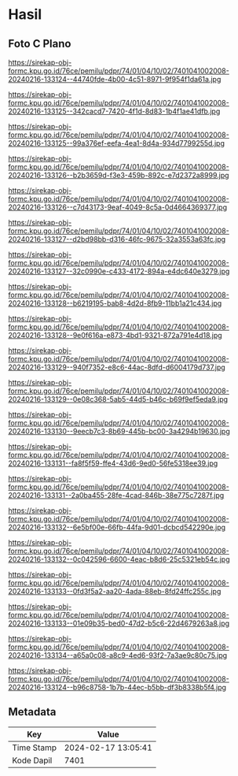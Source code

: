 # Hasil

## Foto C Plano

https://sirekap-obj-formc.kpu.go.id/76ce/pemilu/pdpr/74/01/04/10/02/7401041002008-20240216-133124--44740fde-4b00-4c51-8971-9f954f1da61a.jpg

https://sirekap-obj-formc.kpu.go.id/76ce/pemilu/pdpr/74/01/04/10/02/7401041002008-20240216-133125--342cacd7-7420-4f1d-8d83-1b4f1ae41dfb.jpg

https://sirekap-obj-formc.kpu.go.id/76ce/pemilu/pdpr/74/01/04/10/02/7401041002008-20240216-133125--99a376ef-eefa-4ea1-8d4a-934d7799255d.jpg

https://sirekap-obj-formc.kpu.go.id/76ce/pemilu/pdpr/74/01/04/10/02/7401041002008-20240216-133126--b2b3659d-f3e3-459b-892c-e7d2372a8999.jpg

https://sirekap-obj-formc.kpu.go.id/76ce/pemilu/pdpr/74/01/04/10/02/7401041002008-20240216-133126--c7d43173-9eaf-4049-8c5a-0d4664369377.jpg

https://sirekap-obj-formc.kpu.go.id/76ce/pemilu/pdpr/74/01/04/10/02/7401041002008-20240216-133127--d2bd98bb-d316-46fc-9675-32a3553a63fc.jpg

https://sirekap-obj-formc.kpu.go.id/76ce/pemilu/pdpr/74/01/04/10/02/7401041002008-20240216-133127--32c0990e-c433-4172-894a-e4dc640e3279.jpg

https://sirekap-obj-formc.kpu.go.id/76ce/pemilu/pdpr/74/01/04/10/02/7401041002008-20240216-133128--b6219195-bab8-4d2d-8fb9-11bb1a21c434.jpg

https://sirekap-obj-formc.kpu.go.id/76ce/pemilu/pdpr/74/01/04/10/02/7401041002008-20240216-133128--9e0f616a-e873-4bd1-9321-872a791e4d18.jpg

https://sirekap-obj-formc.kpu.go.id/76ce/pemilu/pdpr/74/01/04/10/02/7401041002008-20240216-133129--940f7352-e8c6-44ac-8dfd-d6004179d737.jpg

https://sirekap-obj-formc.kpu.go.id/76ce/pemilu/pdpr/74/01/04/10/02/7401041002008-20240216-133129--0e08c368-5ab5-44d5-b46c-b69f9ef5eda9.jpg

https://sirekap-obj-formc.kpu.go.id/76ce/pemilu/pdpr/74/01/04/10/02/7401041002008-20240216-133130--9eecb7c3-8b69-445b-bc00-3a4294b19630.jpg

https://sirekap-obj-formc.kpu.go.id/76ce/pemilu/pdpr/74/01/04/10/02/7401041002008-20240216-133131--fa8f5f59-ffe4-43d6-9ed0-56fe5318ee39.jpg

https://sirekap-obj-formc.kpu.go.id/76ce/pemilu/pdpr/74/01/04/10/02/7401041002008-20240216-133131--2a0ba455-28fe-4cad-846b-38e775c7287f.jpg

https://sirekap-obj-formc.kpu.go.id/76ce/pemilu/pdpr/74/01/04/10/02/7401041002008-20240216-133132--6e5bf00e-66fb-44fa-9d01-dcbcd542290e.jpg

https://sirekap-obj-formc.kpu.go.id/76ce/pemilu/pdpr/74/01/04/10/02/7401041002008-20240216-133132--0c042596-6600-4eac-b8d6-25c5321eb54c.jpg

https://sirekap-obj-formc.kpu.go.id/76ce/pemilu/pdpr/74/01/04/10/02/7401041002008-20240216-133133--0fd3f5a2-aa20-4ada-88eb-8fd24ffc255c.jpg

https://sirekap-obj-formc.kpu.go.id/76ce/pemilu/pdpr/74/01/04/10/02/7401041002008-20240216-133133--01e09b35-bed0-47d2-b5c6-22d4679263a8.jpg

https://sirekap-obj-formc.kpu.go.id/76ce/pemilu/pdpr/74/01/04/10/02/7401041002008-20240216-133134--a65a0c08-a8c9-4ed6-93f2-7a3ae9c80c75.jpg

https://sirekap-obj-formc.kpu.go.id/76ce/pemilu/pdpr/74/01/04/10/02/7401041002008-20240216-133124--b96c8758-1b7b-44ec-b5bb-df3b8338b5f4.jpg


## Metadata

| Key        | Value               |
| ---------- | ------------------- |
| Time Stamp | 2024-02-17 13:05:41 |
| Kode Dapil | 7401                |



